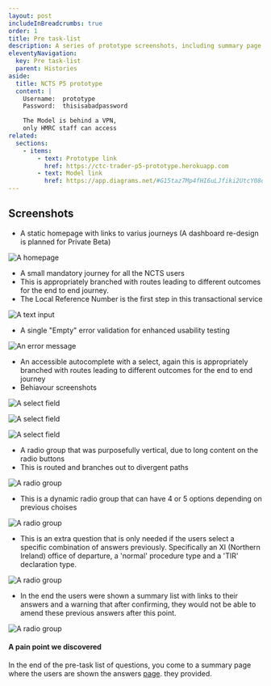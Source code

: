 ```yaml
---
layout: post
includeInBreadcrumbs: true
order: 1
title: Pre task-list
description: A series of prototype screenshots, including summary page text decoration varinats
eleventyNavigation:
  key: Pre task-list
  parent: Histories
aside:
  title: NCTS P5 prototype
  content: |
    Username:  prototype
    Password:  thisisabadpassword

    The Model is behind a VPN, 
    only HMRC staff can access
related:
  sections:
    - items:
        - text: Prototype link
          href: https://ctc-trader-p5-prototype.herokuapp.com
        - text: Model link
          href: https://app.diagrams.net/#G15taz7Mp4fHI6uLJfiki2UtcY08oxmCby
---
```


## Screenshots

- A static homepage with links to varius journeys
  (A dashboard re-design is planned for Private Beta)

![A homepage](/assets/pre-task-list/homepage.png "The current homepage")
<br>

- A small mandatory journey for all the NCTS users
- This is appropriately branched with routes leading to different outcomes for the end to end journey.
- The Local Reference Number is the first step in this transactional service

![A text input](/assets/pre-task-list/lrn-input.png "The LRN input page")
<br>

- A single "Empty" error validation for enhanced usability testing

![An error message](/assets/pre-task-list/lrn-error.png "The LRN input page 'Empty' error validation")
<br>

- An accessible autocomplete with a select, again this is appropriately branched with routes leading to different outcomes for the end to end journey
- Behiavour screenshots

![A select field](/assets/pre-task-list/office-of-departure-1.png "The office of departures select field")
<br>

![A select field](/assets/pre-task-list/office-of-departure-2.png "The office of departures select field")
<br>

![A select field](/assets/pre-task-list/office-of-departure-3.png "The office of departures select field")
<br>

- A radio group that was purposefully vertical, due to long content on the radio buttons
- This is routed and branches out to divergent paths

![A radio group](/assets/pre-task-list/procedure-type.png "The procedure type radio group")
<br>

- This is a dynamic radio group that can have 4 or 5 options depending on previous choises

![A radio group](/assets/pre-task-list/declaration-type.png "The declaration type radio group")
<br>

- This is an extra question that is only needed if the users select a specific combination of answers previously. Specifically an XI (Northern Ireland) office of departure, a 'normal' procedure type and a 'TIR' declaration type.

![A radio group](/assets/pre-task-list/tir-carnet.png "The extra question")
<br>

- In the end the users were shown a summary list with links to their answers and a warning that after confirming, they would not be able to amend these previous answers after this point.

![A radio group](/assets/pre-task-list/cya-paragraph.png "The first iteration of the CYA")
<br>

#### A pain point we discovered

In the end of the pre-task list of questions, you come to a summary page where the users are shown the answers [page](/histories/macro-interactions). they provided.
